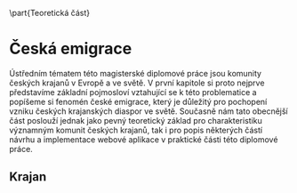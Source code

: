 \part{Teoretická část}

# Česká emigrace

Ústředním tématem této magisterské diplomové práce jsou komunity českých krajanů v Evropě a ve světě. V první kapitole si proto nejprve představíme základní pojmosloví vztahující se k této problematice a popíšeme si fenomén české emigrace, který je důležitý pro pochopení vzniku českých krajanských diaspor ve světě. Současně nám tato obecnější část poslouží jednak jako pevný teoretický základ pro charakteristiku významným komunit českých krajanů, tak i pro popis některých částí návrhu a implementace webové aplikace v praktické části této diplomové práce.

## Krajan
